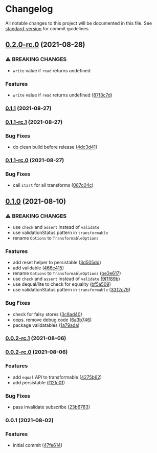 # Changelog

All notable changes to this project will be documented in this file. See [standard-version](https://github.com/conventional-changelog/standard-version) for commit guidelines.

## [0.2.0-rc.0](https://github.com/kwangure/storables/compare/v0.1.1...v0.2.0-rc.0) (2021-08-28)


### ⚠ BREAKING CHANGES

* `write` value if `read` returns undefined

### Features

* `write` value if `read` returns undefined ([87f3c7d](https://github.com/kwangure/storables/commit/87f3c7d773a0fc49ae0439ab0fb635b614d47dac))

### [0.1.1](https://github.com/kwangure/storables/compare/v0.1.1-rc.1...v0.1.1) (2021-08-27)

### [0.1.1-rc.1](https://github.com/kwangure/storables/compare/v0.1.1-rc.0...v0.1.1-rc.1) (2021-08-27)


### Bug Fixes

* do clean build before release ([4dc3d41](https://github.com/kwangure/storables/commit/4dc3d411c2d6ee2ea4e431823a3f34c2e21f03c6))

### [0.1.1-rc.0](https://github.com/kwangure/storables/compare/v0.1.0...v0.1.1-rc.0) (2021-08-27)


### Bug Fixes

* call `start` for all transforms ([087c04c](https://github.com/kwangure/storables/commit/087c04c2d47a4d2a31c133bd66a67b021fabb1ff))

## [0.1.0](https://github.com/kwangure/storables/compare/v0.0.2-rc.1...v0.1.0) (2021-08-10)


### ⚠ BREAKING CHANGES

* use `check` and `assert` instead of `validate`
* use validationStatus pattern in `transformable`
* rename `Options` to `TransformableOptions`

### Features

* add reset helper to persistable ([3d505dd](https://github.com/kwangure/storables/commit/3d505dd125aeaf84ae06784d68c082e2bc447764))
* add validable ([466c415](https://github.com/kwangure/storables/commit/466c415d77f620327edaeed6b01f8fb677920e85))
* rename `Options` to `TransformableOptions` ([be3e617](https://github.com/kwangure/storables/commit/be3e617a9f129f576e0e8fb6be7f7c63bb513f8f))
* use `check` and `assert` instead of `validate` ([9f1f89b](https://github.com/kwangure/storables/commit/9f1f89bacfeadbff125ddbafdf78cc7b20e6f877))
* use dequal/lite to check for equality ([bf5a509](https://github.com/kwangure/storables/commit/bf5a5097654c2e3b50d97569f8f6eb65b6b19d99))
* use validationStatus pattern in `transformable` ([3312c79](https://github.com/kwangure/storables/commit/3312c79862284d78c18d462c4da61b539022ffeb))


### Bug Fixes

* check for falsy stores ([3c8ad40](https://github.com/kwangure/storables/commit/3c8ad405f69eac024e5162a1f87bbc67690184b5))
* oops. remove debug code ([6a3b746](https://github.com/kwangure/storables/commit/6a3b74621a24a01af87862474cc0d200d1ce8fc0))
* package validatables ([1a79ada](https://github.com/kwangure/storables/commit/1a79ada62ca113e1e6aff8433d6abad5f7e4842f))

### [0.0.2-rc.1](https://github.com/kwangure/storables/compare/v0.0.2-rc.0...v0.0.2-rc.1) (2021-08-06)

### [0.0.2-rc.0](https://github.com/kwangure/storables/compare/v0.0.1...v0.0.2-rc.0) (2021-08-06)


### Features

* add `equal` API to transformable ([4275b62](https://github.com/kwangure/storables/commit/4275b62e836e76e0edd869edb0f083e427685702))
* add persistable ([f12fc01](https://github.com/kwangure/storables/commit/f12fc015c0c4bef2b391bf1c68f86b5cdc524370))


### Bug Fixes

* pass invalidate subscribe ([23b6783](https://github.com/kwangure/storables/commit/23b6783e58d189ae3619563e81388a211deae693))

### 0.0.1 (2021-08-02)


### Features

* initial commit ([47fe614](https://github.com/kwangure/storables/commit/47fe61418559e75ed5f95eb628902626cd3d6ee3))
